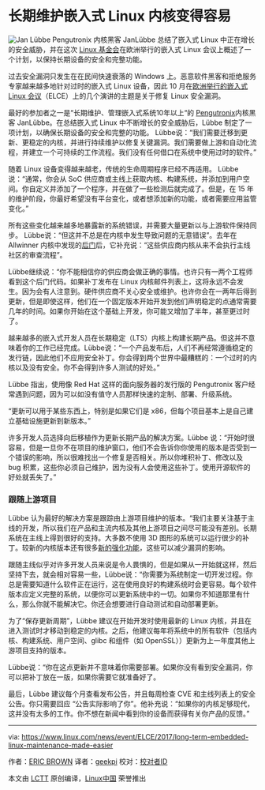 长期维护嵌入式 Linux 内核变得容易
============================================================

 ![Jan Lübbe ](https://www.linux.com/sites/lcom/files/styles/rendered_file/public/jan-lubbe-elc.png?itok=6G5lADKu "Jan Lübbe ") 
Pengutronix 内核黑客 JanLübbe 总结了嵌入式 Linux 中正在增长的安全威胁，并在这次 [Linux 基金会][1]在欧洲举行的嵌入式 Linux 会议上概述了一个计划，以保持长期设备的安全和完整功能。

过去安全漏洞只发生在在民间快速衰落的 Windows 上。恶意软件黑客和拒绝服务专家越来越多地针对过时的嵌入式 Linux 设备，因此 10 月在[欧洲举行的嵌入式 Linux 会议][3]（ELCE）上的几个演讲的主题是关于修复 Linux 安全漏洞。

最好的参加者之一是“长期维护、管理嵌入式系统10年以上“的 [Pengutronix][4]内核黑客 JanLübbe。在总结嵌入式 Linux 中不断增长的安全威胁后，Lübbe 制定了一项计划，以确保长期设备的安全和完整的功能。 Lübbe说：“我们需要迁移到更新、更稳定的内核，并进行持续维护以修复关键漏洞。我们需要做上游和自动化流程，并建立一个可持续的工作流程。我们没有任何借口在系统中使用过时的软件。”

随着 Linux 设备变得越来越老，传统的生命周期程序已经不再适用。 Lübbe说：“通常，你会从 SoC 供应商或主线上获取内核、构建系统，并添加到用户空间。你自定义并添加了一个程序，并在做了一些检测后就完成了。但是，在 15 年的维护阶段，你最好希望没有平台变化，或者想添加新的功能，或者需要应用监管变化。”

所有这些变化越来越多地暴露新的系统错误，并需要大量更新以与上游软件保持同步。 Lübbe说：“但这并不总是在内核中发生导致问题的无意错误”。去年在 Allwinner 内核中发现的[后门][5]后，它补充说：“这些供应商内核从来不会执行主线社区的审查流程”。
 
Lübbe继续说：“你不能相信你的供应商会做正确的事情。也许只有一两个工程师看到这个后门代码。如果补丁发布在 Linux 内核邮件列表上，这将永远不会发生。因为会有人注意到。硬件供应商不关心安全或维护。也许你会在一两年后得到更新，但是即使这样，他们在一个固定版本开始开发到他们声明稳定的点通常需要几年的时间。如果你开始在这个基础上开发，你可能又增加了半年，甚至更过时了。

越来越多的嵌入式开发人员在长期稳定（LTS）内核上构建长期产品。但这并不意味着你的工作已经完成。Lübbe说：“一个产品发布后，人们不再经常遵循稳定的发行链，因此他们不应用安全补丁。你会得到两个世界中最糟糕的：一个过时的内核以及没有安全。你不会得到许多人测试的好处。”

Lübbe 指出，使用像 Red Hat 这样的面向服务器的发行版的 Pengutronix 客户经常遇到问题，因为可以如没有值守人员那样快速的定制、部署、升级系统。

“更新可以用于某些东西上，特别是如果它们是 x86，但每个项目基本上是自己建立基础设施更新到新版本。”

许多开发人员选择向后移植作为更新长期产品的解决方案。Lübbe 说：“开始时很容易，但是一旦你不在项目的维护窗口，他们不会告诉你你使用的版本是否受到一个错误的影响，所以很难找出一个修复是否相关。所以你堆积补丁、修改以及 bug 积累，这些你必须自己维护，因为没有人会使用这些补丁。使用开源软件的好处就丢失了。”

### 跟随上游项目

Lübbe 认为最好的解决方案是跟踪由上游项目维护的版本。“我们主要关注基于主线的开发，所以我们在产品和主流内核及其他上游项目之间尽可能没有差别。长期系统在主线上得到很好的支持。大多数不使用 3D 图形的系统可以运行很少的补丁。较新的内核版本还有很多[新的强化功能][6]，这些可以减少漏洞的影响。

跟随主线似乎对许多开发人员来说是令人畏惧的，但是如果从一开始就这样，然后坚持下去，就会相对容易一些，Lübbe说：“你需要为系统制定一切开发过程。你总是需要知道什么软件正在运行，这在使用良好的构建系统时会更容易。每个软件版本应定义完整的系统，以便你可以更新系统中的一切。如果你不知道那里有什么，那么你就不能解决它。你还会想要进行自动测试和自动部署更新。

为了“保存更新周期”，Lübbe 建议在开始开发时使用最新的 Linux 内核，并且在进入测试时才移动到稳定的内核。之后，他建议每年将系统中的所有软件（包括内核、构建系统、用户空间、glibc 和组件（如 OpenSSL））更新为上一年度其他上游项目支持的版本。

Lübbe说：“你在这点更新并不意味着你需要部署。如果你没有看到安全漏洞，你可以把补丁放在一版，如果你需要它就准备好了。

最后，Lübbe 建议每个月查看发布公告，并且每周检查 CVE 和主线列表上的安全公告。你只需要回应 “公告实际影响了你”。他补充说：“如果你的内核足够现代，这并没有太多的工作。你不想在新闻中看到你的设备而获得有关你产品的反馈。”

--------------------------------------------------------------------------------

via: https://www.linux.com/news/event/ELCE/2017/long-term-embedded-linux-maintenance-made-easier

作者：[ERIC BROWN][a]
译者：[geekpi](https://github.com/geekpi)
校对：[校对者ID](https://github.com/校对者ID)

本文由 [LCTT](https://github.com/LCTT/TranslateProject) 原创编译，[Linux中国](https://linux.cn/) 荣誉推出

[a]:https://www.linux.com/users/ericstephenbrown
[1]:https://www.linux.com/licenses/category/linux-foundation
[2]:https://www.linux.com/files/images/jan-lubbe-elcpng
[3]:http://events.linuxfoundation.org/events/archive/2016/embedded-linux-conference-europe
[4]:http://www.pengutronix.de/index_en.html
[5]:http://arstechnica.com/security/2016/05/chinese-arm-vendor-left-developer-backdoor-in-kernel-for-android-pi-devices/
[6]:https://www.linux.com/news/event/ELCE/2017hardening-kernel-protect-against-attackers

